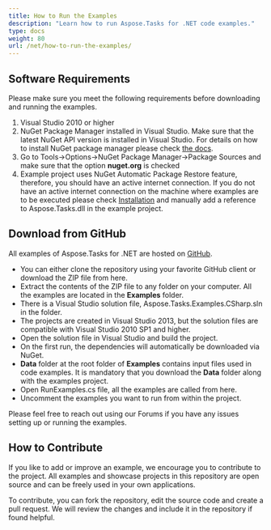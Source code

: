 ```yaml
---
title: How to Run the Examples
description: "Learn how to run Aspose.Tasks for .NET code examples."
type: docs
weight: 80
url: /net/how-to-run-the-examples/
---
```


## **Software Requirements**
Please make sure you meet the following requirements before downloading and running the examples.

1. Visual Studio 2010 or higher
2. NuGet Package Manager installed in Visual Studio. Make sure that the latest NuGet API version is installed in Visual Studio. For details on how to install NuGet package manager please check [the docs](https://docs.microsoft.com/en-us/nuget/install-nuget-client-tools).
3. Go to Tools->Options->NuGet Package Manager->Package Sources and make sure that the option **nuget.org** is checked
4. Example project uses NuGet Automatic Package Restore feature, therefore, you should have an active internet connection. If you do not have an active internet connection on the machine where examples are to be executed please check [Installation](/tasks/net/installation/) and manually add a reference to Aspose.Tasks.dll in the example project.

## **Download from GitHub**
All examples of Aspose.Tasks for .NET are hosted on [GitHub](https://github.com/aspose-tasks/Aspose.Tasks-for-.NET).

- You can either clone the repository using your favorite GitHub client or download the ZIP file from here.
- Extract the contents of the ZIP file to any folder on your computer. All the examples are located in the **Examples** folder.
- There is a Visual Studio solution file, Aspose.Tasks.Examples.CSharp.sln in the folder.
- The projects are created in Visual Studio 2013, but the solution files are compatible with Visual Studio 2010 SP1 and higher.
- Open the solution file in Visual Studio and build the project.
- On the first run, the dependencies will automatically be downloaded via NuGet.
- **Data** folder at the root folder of **Examples** contains input files used in code examples. It is mandatory that you download the **Data** folder along with the examples project.
- Open RunExamples.cs file, all the examples are called from here.
- Uncomment the examples you want to run from within the project.

Please feel free to reach out using our Forums if you have any issues setting up or running the examples.

## **How to Contribute**
If you like to add or improve an example, we encourage you to contribute to the project. All examples and showcase projects in this repository are open source and can be freely used in your own applications.

To contribute, you can fork the repository, edit the source code and create a pull request. We will review the changes and include it in the repository if found helpful.

